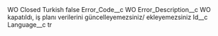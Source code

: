<?xml version="1.0" encoding="UTF-8"?>
<CustomMetadata xmlns="http://soap.sforce.com/2006/04/metadata" xmlns:xsi="http://www.w3.org/2001/XMLSchema-instance" xmlns:xsd="http://www.w3.org/2001/XMLSchema">
    <label>WO Closed Turkish</label>
    <protected>false</protected>
    <values>
        <field>Error_Code__c</field>
        <value xsi:type="xsd:string">WO</value>
    </values>
    <values>
        <field>Error_Description__c</field>
        <value xsi:type="xsd:string">WO kapatıldı, iş planı verilerini güncelleyemezsiniz/ ekleyemezsiniz</value>
    </values>
    <values>
        <field>Id__c</field>
        <value xsi:nil="true"/>
    </values>
    <values>
        <field>Language__c</field>
        <value xsi:type="xsd:string">tr</value>
    </values>
</CustomMetadata>
